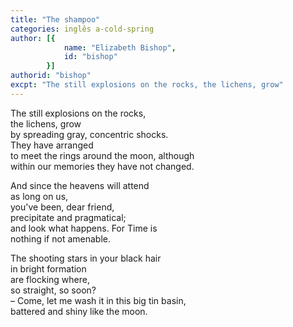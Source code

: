 ```yaml
---
title: "The shampoo"
categories: inglês a-cold-spring
author: [{
			name: "Elizabeth Bishop",
			id: "bishop"
		}]
authorid: "bishop"
excpt: "The still explosions on the rocks, the lichens, grow"
---
```

The still explosions on the rocks, \
the lichens, grow \
by spreading gray, concentric shocks. \
They have arranged \
to meet the rings around the moon, although \
within our memories they have not changed.

And since the heavens will attend \
as long on us, \
you've been, dear friend, \
precipitate and pragmatical; \
and look what happens.  For Time is    \
nothing if not amenable.

The shooting stars in your black hair \
in bright formation \
are flocking where, \
so straight, so soon? \
– Come, let me wash it in this big tin basin, \
battered and shiny like the moon.